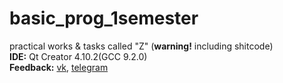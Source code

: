 # basic_prog_1semester
practical works &amp; tasks called "Z" (**warning!** including shitcode)
\
**IDE:** Qt Creator 4.10.2(GCC 9.2.0)
\
**Feedback:** [vk](https://vk.com/kashapovd), [telegram](https://t.me/kashapovd)
